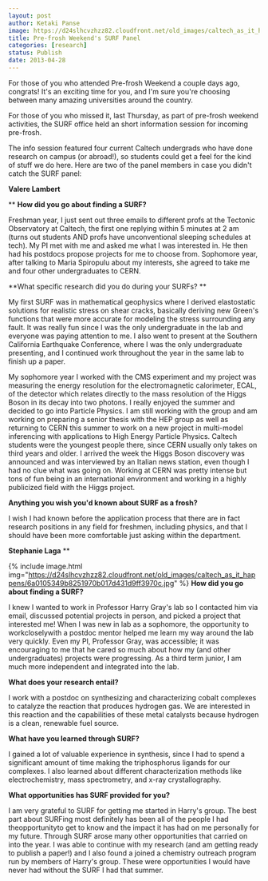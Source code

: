 ```yaml
---
layout: post
author: Ketaki Panse
image: https://d24slhcvzhzz82.cloudfront.net/old_images/caltech_as_it_happens/6a0105349b8251970b017eea91fc65970d.jpg
title: Pre-frosh Weekend's SURF Panel 
categories: [research]
status: Publish
date: 2013-04-28
---
```



For those of you who attended Pre-frosh Weekend a couple days ago, congrats! It's an exciting time for you, and I'm sure you're choosing between many amazing universities around the country.

For those of you who missed it, last Thursday, as part of pre-frosh weekend activities, the SURF office held an short information session for incoming pre-frosh.

The info session featured four current Caltech undergrads who have done research on campus (or abroad!), so students could get a feel for the kind of stuff we do here. Here are two of the panel members in case you didn't catch the SURF panel:

**﻿Valere Lambert**

**
**How did you go about finding a SURF?** 

Freshman year, I just sent out three emails to different profs at the Tectonic Observatory at Caltech, the first one replying within 5 minutes at 2 am (turns out students AND profs have unconventional sleeping schedules at tech). My PI met with me and asked me what I was interested in. He then had his postdocs propose projects for me to choose from. Sophomore year, after talking to Maria Spiropulu about my interests, she agreed to take me and four other undergraduates to CERN.

**What specific research did you do during your SURFs? **

My first SURF
 was in mathematical geophysics where I derived elastostatic solutions 
for realistic stress on shear cracks, basically deriving new Green's 
functions that were more accurate for modeling the stress surrounding 
any fault. It was really fun since I was the only undergraduate in the 
lab and everyone was paying attention to me. I also went to present at 
the Southern California Earthquake Conference, where I was the only 
undergraduate presenting, and I continued work throughout the year in 
the same lab to finish up a paper.

My sophomore year I
 worked with the CMS experiment and my project was measuring the energy 
resolution for the electromagnetic calorimeter, ECAL, of the detector 
which relates directly to the mass resolution of the Higgs Boson in its 
decay into two photons. I really enjoyed the summer and decided to go 
into Particle Physics. I am still working with the group and am working 
on preparing a senior thesis with the HEP group as well as returning to 
CERN this summer to work on a new project in multi-model inferencing 
with applications to High Energy Particle Physics. Caltech students were the
 youngest people there, since CERN usually only takes on third years and older. I arrived the week the 
Higgs Boson discovery was announced and was interviewed by an Italian 
news station, even though I had no clue what was going on. Working at 
CERN was pretty intense but tons of fun being in an international 
environment and working in a highly publicized field with the Higgs 
project.

**Anything you wish you'd known about SURF as a frosh?**

I wish I had known before the application 
process that there are in fact research positions in any field for 
freshmen, including physics, and that I should have been more 
comfortable just asking within the department.

**Stephanie Laga**
**


{% include image.html img="https://d24slhcvzhzz82.cloudfront.net/old_images/caltech_as_it_happens/6a0105349b8251970b017d431d9ff3970c.jpg" %}
**How did you go about finding a SURF?**

I knew I wanted to work in Professor Harry Gray's lab so I contacted him via email, discussed potential projects in person, and picked a project that interested me! When I was new in lab as a sophomore, the opportunity to 
workcloselywith a postdoc mentor helped me learn my way around the lab
 very quickly. Even my PI, Professor Gray, was accessible; it was 
encouraging to me that he cared so much about how my (and other 
undergraduates) projects were progressing. As a third term junior, I am much more independent and integrated into the lab.

**What does your research entail?**

I work with a postdoc on synthesizing and characterizing cobalt 
complexes to catalyze the reaction that produces hydrogen gas. We are 
interested in this reaction and the capabilities of these metal 
catalysts because hydrogen is a clean, renewable fuel source.

**What have you learned through SURF?**

I gained a lot of valuable experience in synthesis, since I had to
 spend a significant amount of time making the triphosphorus ligands for
 our complexes. I also
 learned about different characterization methods like electrochemistry,
 mass spectrometry, and x-ray crystallography.

**What opportunities has SURF provided for you?**

I am very grateful to SURF for getting me started in Harry's group. The best part about SURFing
 most definitely has been all of the people I had theopportunityto get
 to know and the impact it has had on me personally for my future. 
Through SURF arose many other opportunities that
 carried on into the year. I was able to continue with my research (and 
am getting ready to publish a paper!) and I also found a joined a 
chemistry outreach program
 run by members of Harry's group. These were opportunities I would have 
never had without the SURF I had that summer. 

